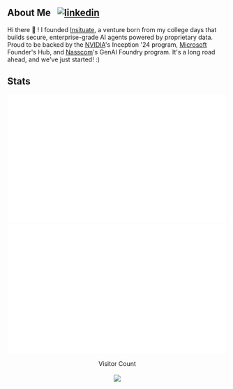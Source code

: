 ## About Me  &nbsp; <a href='https://www.linkedin.com/in/atifquamar/'><img alt="linkedin" src="https://raw.githubusercontent.com/rahul-jha98/rahul-jha98/561d474902b59c7429ec22bb73e225696c27b202/assets/linkedin.svg" height='18px'/></a>

Hi there 👋 ! I founded [Insituate](https://www.insituate.ai), a venture born from my college days that builds secure, enterprise-grade AI agents powered by proprietary data. Proud to be backed by the [NVIDIA](https://www.nvidia.com/en-in/startups/)'s Inception '24 program, [Microsoft](https://foundershub.startups.microsoft.com/signup) Founder's Hub, and [Nasscom](https://nasscom.in/ai/genaifoundry/)'s GenAI Foundry program. It's a long road ahead, and we've just started! :)


## Stats
<a href='https://github.com/atifquamar07/github-stats-transparent'>

![Stats Overview](https://raw.githubusercontent.com/atifquamar07/stats-generator/master/generated/overview.svg#gh-dark-mode-only)
![Most Used Languages](https://raw.githubusercontent.com/atifquamar07/stats-generator/master/generated/languages.svg#gh-dark-mode-only)

</a>

<p align="center"> 
  Visitor Count<br><br>
  <img src="https://profile-counter.glitch.me/atifquamar07/count.svg" />
</p>
